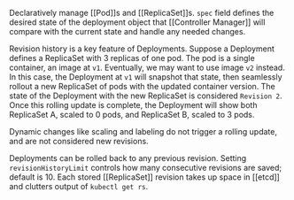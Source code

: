 Declaratively manage [[Pod]]s and [[ReplicaSet]]s.  `spec` field defines the desired state of the deployment object that [[Controller Manager]] will compare with the current state and handle any needed changes.  

Revision history is a key feature of Deployments.  Suppose a Deployment defines a ReplicaSet with 3 replicas of one pod.  The pod is a single container, an image at `v1`.  Eventually, we may want to use image `v2` instead.  In this case, the Deployment at `v1` will snapshot that state, then seamlessly rollout a new ReplicaSet of pods with the updated container version.  The state of the Deployment with the new ReplicaSet is considered `Revision 2`. Once this rolling update is complete, the Deployment will show both ReplicaSet A, scaled to 0 pods, and ReplicaSet B, scaled to 3 pods.

Dynamic changes like scaling and labeling do not trigger a rolling update, and are not considered new revisions.

Deployments can be rolled back to any previous revision.  Setting `revisionHistoryLimit` controls how many consecutive revisions are saved; default is 10.  Each stored [[ReplicaSet]] revision takes up space in [[etcd]] and clutters output of `kubectl get rs`.